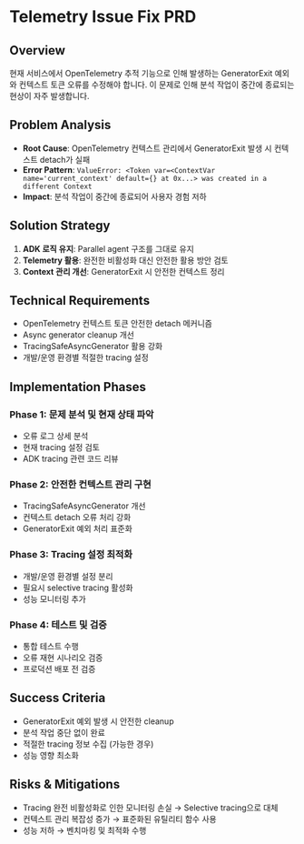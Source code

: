 # Telemetry Issue Fix PRD

## Overview
현재 서비스에서 OpenTelemetry 추적 기능으로 인해 발생하는 GeneratorExit 예외와 컨텍스트 토큰 오류를 수정해야 합니다. 이 문제로 인해 분석 작업이 중간에 종료되는 현상이 자주 발생합니다.

## Problem Analysis
- **Root Cause**: OpenTelemetry 컨텍스트 관리에서 GeneratorExit 발생 시 컨텍스트 detach가 실패
- **Error Pattern**: `ValueError: <Token var=<ContextVar name='current_context' default={} at 0x...> was created in a different Context`
- **Impact**: 분석 작업이 중간에 종료되어 사용자 경험 저하

## Solution Strategy
1. **ADK 로직 유지**: Parallel agent 구조를 그대로 유지
2. **Telemetry 활용**: 완전한 비활성화 대신 안전한 활용 방안 검토
3. **Context 관리 개선**: GeneratorExit 시 안전한 컨텍스트 정리

## Technical Requirements
- OpenTelemetry 컨텍스트 토큰 안전한 detach 메커니즘
- Async generator cleanup 개선
- TracingSafeAsyncGenerator 활용 강화
- 개발/운영 환경별 적절한 tracing 설정

## Implementation Phases
### Phase 1: 문제 분석 및 현재 상태 파악
- 오류 로그 상세 분석
- 현재 tracing 설정 검토
- ADK tracing 관련 코드 리뷰

### Phase 2: 안전한 컨텍스트 관리 구현
- TracingSafeAsyncGenerator 개선
- 컨텍스트 detach 오류 처리 강화
- GeneratorExit 예외 처리 표준화

### Phase 3: Tracing 설정 최적화
- 개발/운영 환경별 설정 분리
- 필요시 selective tracing 활성화
- 성능 모니터링 추가

### Phase 4: 테스트 및 검증
- 통합 테스트 수행
- 오류 재현 시나리오 검증
- 프로덕션 배포 전 검증

## Success Criteria
- GeneratorExit 예외 발생 시 안전한 cleanup
- 분석 작업 중단 없이 완료
- 적절한 tracing 정보 수집 (가능한 경우)
- 성능 영향 최소화

## Risks & Mitigations
- Tracing 완전 비활성화로 인한 모니터링 손실 → Selective tracing으로 대체
- 컨텍스트 관리 복잡성 증가 → 표준화된 유틸리티 함수 사용
- 성능 저하 → 벤치마킹 및 최적화 수행